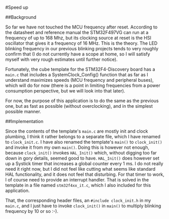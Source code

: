 #Speed up

##Background

So far we have not touched the MCU frequency after reset. According to the
datasheet and reference manual the STM32F497VG can run at a frequency of up to
168 Mhz, but its clocking source at reset is the HSI oscillator that gives it a
frequency of 16 MHz. This is the theory. The LED blinking frequency in our
previous blinking projects tends to very roughly confirm that (I do not
currently have a scope at home, so I will satisfy myself with very rough
estimates until further notice).

Fortunately, the cube template for the STM32F4-Discovery board has a `main.c`
that includes a SystemClock_Config() function that as far as I understand
maximizes speeds (MCU frequency and peripheral buses), which will do for now
(there is a point in limiting frequencies from a power consumption perspective,
but we will look into that later).

For now, the purpose of this application is to do the same as the previous one,
but as fast as possible (without overclocking), and in the simplest possible
manner.

##Implementation

Since the contents of the template's `main.c` are mostly init and clock
plumbing, I think it rather belongs to a separate file, which I have renamed to
`clock_init.c`. I have also renamed the template's `main()` to `clock_init()`
and invoke it from my own `main()`. Doing this is however not enough, because
`clock_init()` invokes `HAL_Init()` which, without digging too far down in gory
details, seemed good to have. `HAL_Init()` does however set up a Systick timer
that increases a global counter every 1 ms. I do not really need it right now,
but I did not feel like cutting what seems like standard HAL functionality, and
it does not feel that disturbing. For that timer to work, I of course need to
provide an interrupt handler. That is solved in the template in a file named
`stm32f4xx_it.c`, which I also included for this application.

That, the corresponding header files, an `#include clock_init.h` in my `main.c`,
and I just have to invoke `clock_init()` in `main()` to multiply blinking
frequency by 10 or so :-).
